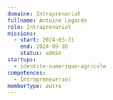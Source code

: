 ```yaml
---
domaine: Intraprenariat
fullname: Antoine Lagarde
role: Intraprenariat
missions:
  - start: 2024-05-31
    end: 2024-09-30
    status: admin
startups:
  - identite-numerique-agricole
competences:
  - Intrapreneur(se)
memberType: autre
---
```

